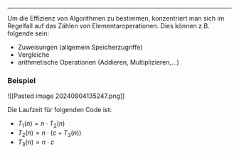 
---
Um die Effizienz von Algorithmen zu bestimmen, konzentriert man sich im Regelfall auf das Zählen von Elementaroperationen. Dies können z.B. folgende sein:

- Zuweisungen (allgemein Speicherzugriffe)
- Vergleiche
- arithmetische Operationen (Addieren, Multiplizieren,...)

### Beispiel
![[Pasted image 20240904135247.png]]

Die Laufzeit für folgenden Code ist:

- $T_{1}(n)=n \cdot T_2(n)$
- $T_{2}(n)= n \cdot (c + T_{3}(n))$
- $T_{3}(n) = n \cdot c$

